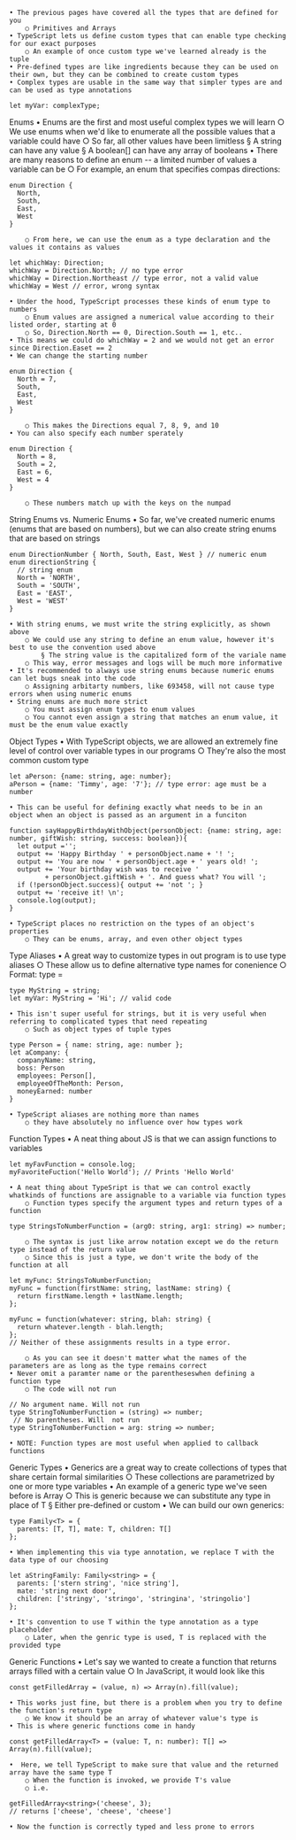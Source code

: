 	• The previous pages have covered all the types that are defined for you
		○ Primitives and Arrays
	• TypeScript lets us define custom types that can enable type checking for our exact purposes
		○ An example of once custom type we've learned already is the tuple
	• Pre-defined types are like ingredients because they can be used on their own, but they can be combined to create custom types
	• Complex types are usable in the same way that simpler types are and can be used as type annotations
	
	let myVar: complexType;
	
Enums
	• Enums are the first and most useful complex types we will learn
		○ We use enums when we'd like to enumerate all the possible values that a variable could have
		○ So far, all other values have been limitless
			§ A string can have any value
			§ A boolean[] can have any array of booleans
	• There are many reasons to define an enum -- a limited number of values a variable can be
		○ For example, an enum that specifies compas directions:
		
	enum Direction {
	  North,
	  South,
	  East,
	  West
	}
	
		○ From here, we can use the enum as a type declaration and the values it contains as values
		
	let whichWay: Direction;
	whichWay = Direction.North; // no type error
	whichWay = Direction.Northeast // type error, not a valid value
	whichWay = West // error, wrong syntax
	
	• Under the hood, TypeScript processes these kinds of enum type to numbers
		○ Enum values are assigned a numerical value according to their listed order, starting at 0
		○ So, Direction.North == 0, Direction.South == 1, etc..
	• This means we could do whichWay = 2 and we would not get an error since Direction.Easet == 2
	• We can change the starting number
	
	enum Direction {
	  North = 7,
	  South,
	  East,
	  West
	}
	
		○ This makes the Directions equal 7, 8, 9, and 10
	• You can also specify each number sperately
	
	enum Direction {
	  North = 8,
	  South = 2,
	  East = 6,
	  West = 4
	}
	
		○ These numbers match up with the keys on the numpad

String Enums vs. Numeric Enums
	• So far, we've created numeric enums (enums that are based on numbers), but we can also create string enums that are based on strings
	
	enum DirectionNumber { North, South, East, West } // numeric enum
	enum directionString {
	  // string enum
	  North = 'NORTH',
	  South = 'SOUTH',
	  East = 'EAST',
	  West = 'WEST'
	}
	
	• With string enums, we must write the string explicitly, as shown above
		○ We could use any string to define an enum value, however it's best to use the convention used above
			§ The string value is the capitalized form of the variale name
		○ This way, error messages and logs will be much more informative
	• It's recommended to always use string enums because numeric enums can let bugs sneak into the code
		○ Assigning arbitarty numbers, like 693458, will not cause type errors when using numeric enums
	• String enums are much more strict
		○ You must assign enum types to enum values
		○ You cannot even assign a string that matches an enum value, it must be the enum value exactly

Object Types
	• With TypeScript objects, we are allowed an extremely fine level of control over variable types in our programs
		○ They're also the most common custom type
		
	let aPerson: {name: string, age: number};
	aPerson = {name: 'Timmy', age: '7'}; // type error: age must be a number
	
	• This can be useful for defining exactly what needs to be in an object when an object is passed as an argument in a funciton

	function sayHappyBirthdayWithObject(personObject: {name: string, age: number, giftWish: string, success: boolean}){
	  let output ='';
	  output += 'Happy Birthday ' + personObject.name + '! ';
	  output += 'You are now ' + personObject.age + ' years old! ';
	  output += 'Your birthday wish was to receive ' 
	         + personObject.giftWish + '. And guess what? You will ';
	  if (!personObject.success){ output += 'not '; }
	  output += 'receive it! \n';
	  console.log(output);
	}

	• TypeScript places no restriction on the types of an object's properties
		○ They can be enums, array, and even other object types
	
Type Aliases
	• A great way to customize types in out program is to use type aliases
		○ These allow us to define alternative type names for conenience
		○ Format: type <alias> = <type>
	
	type MyString = string;
	let myVar: MyString = 'Hi'; // valid code
	
	• This isn't super useful for strings, but it is very useful when referring to complicated types that need repeating
		○ Such as object types of tuple types
	
	type Person = { name: string, age: number };
	let aCompany: {
	  companyName: string,
	  boss: Person
	  employees: Person[],
	  employeeOfTheMonth: Person,
	  moneyEarned: number
	}
	
	• TypeScript aliases are nothing more than names
		○ they have absolutely no influence over how types work

Function Types
	• A neat thing about JS is that we can assign functions to variables
	
	let myFavFunction = console.log;
	myFavoriteFuction('Hello World'); // Prints 'Hello World'
	
	• A neat thing about TypeSript is that we can control exactly whatkinds of functions are assignable to a variable via function types
		○ Function types specify the argument types and return types of a function
	
	type StringsToNumberFunction = (arg0: string, arg1: string) => number;
	
		○ The syntax is just like arrow notation except we do the return type instead of the return value
		○ Since this is just a type, we don't write the body of the function at all
	
	let myFunc: StringsToNumberFunction;
	myFunc = function(firstName: string, lastName: string) {
	  return firstName.length + lastName.length;
	};
	 
	myFunc = function(whatever: string, blah: string) {
	  return whatever.length - blah.length;
	};
	// Neither of these assignments results in a type error.
	
		○ As you can see it doesn't matter what the names of the parameters are as long as the type remains correct
	• Never omit a paramter name or the parentheseswhen defining a function type
		○ The code will not run
		
	// No argument name. Will not run
	type StringToNumberFunction = (string) => number; 
	 // No parentheses. Will  not run
	type StringToNumberFunction = arg: string => number;
	
	• NOTE: Function types are most useful when applied to callback functions

Generic Types
	• Generics are a great way to create collections of types that share certain formal similarities
		○ These collections are parametrized by one or more type variables
	• An example of a generic type we've seen before is Array<T>
		○ This is generic because we can substitute any type in place of T
			§ Either pre-defined or custom
	• We can build our own generics:
	
	type Family<T> = {
	  parents: [T, T], mate: T, children: T[]
	};
	
	• When implementing this via type annotation, we replace T with the data type of our choosing
	
	let aStringFamily: Family<string> = {
	  parents: ['stern string', 'nice string'],
	  mate: 'string next door', 
	  children: ['stringy', 'stringo', 'stringina', 'stringolio']
	}; 
	
	• It's convention to use T within the type annotation as a type placeholder
		○ Later, when the genric type is used, T is replaced with the provided type
	
Generic Functions
	• Let's say we wanted to create a function that returns arrays filled with a certain value
		○ In JavaScript, it would look like this
	
	const getFilledArray = (value, n) => Array(n).fill(value);

	• This works just fine, but there is a problem when you try to define the function's return type
		○ We know it should be an array of whatever value's type is
	• This is where generic functions come in handy
	
	const getFilledArray<T> = (value: T, n: number): T[] => Array(n).fill(value);
	
	•  Here, we tell TypeScript to make sure that value and the returned array have the same type T
		○ When the function is invoked, we provide T's value
		○ i.e.
	
	getFilledArray<string>('cheese', 3);
	// returns ['cheese', 'cheese', 'cheese']
	
	• Now the function is correctly typed and less prone to errors
